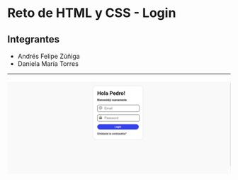 # Reto de HTML y CSS - Login
## Integrantes
- Andrés Felipe Zúñiga
- Daniela María Torres
***
![Login](./login.png)
